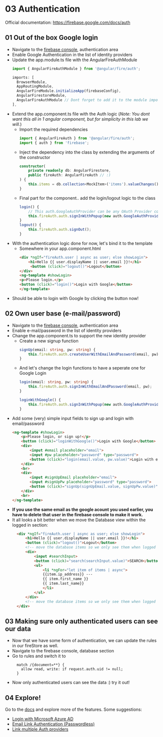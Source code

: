 # 03 Authentication

Official documentation: https://firebase.google.com/docs/auth

## 01 Out of the box Google login

- Navigate to the [firebase console](https://console.firebase.google.com/), authentication area
- Enable Google Authentication in the list of identity providers
- Update the app.module.ts file with the AngularFireAuthModule
  ``` ts
  import { AngularFireAuthModule } from '@angular/fire/auth';

  imports: [
    BrowserModule,
    AppRoutingModule,
    AngularFireModule.initializeApp(firebaseConfig),
    AngularFirestoreModule,
    AngularFireAuthModule // Dont forget to add it to the module imports list
  ],
  ```
- Extend the app.component.ts file with the Auth logic (*Note: You dont want this all in 1 angular component, but for simplicity in this lab we will.*)
  - Import the required dependencies
    ``` ts
    import { AngularFireAuth } from '@angular/fire/auth';
    import { auth } from 'firebase';
    ```
  - Inject the dependency into the class by extending the arguments of the constructor
    ``` ts
    constructor(
        private readonly db: AngularFirestore,
        public fireAuth: AngularFireAuth // :)
    ) {
        this.items = db.collection<MockItem>('items').valueChanges();
    }
    ```
  - Final part for the component.. add the login/logout logic to the class
    ``` ts
    login() {
        // This auth.GoogleAuthProvider can be any OAuth Provider combined with the Popup
        this.fireAuth.auth.signInWithPopup(new auth.GoogleAuthProvider());
    }
    logout() {
        this.fireAuth.auth.signOut();
    }
    ```
- With the authentication logic done for now, let's bind it to the template
  - Somewhere in your app.component.html
    ``` html
    <div *ngIf="fireAuth.user | async as user; else showLogin">
        <h1>Hello {{ user.displayName || user.email }}!</h1>
         <button (click)="logout()">Logout</button>
    </div>
    <ng-template #showLogin>
    <p>Please login.</p>
    <button (click)="login()">Login with Google</button>
    </ng-template>
    ```
- Should be able to login with Google by clicking the button now!

## 02 Own user base (e-mail/password)

- Navigate to the [firebase console](https://console.firebase.google.com/), authentication area
- Enable e-mail/password in the list of identity providers
- Change the app.component.ts to support the new identity provider
  - Create a new signup function
    ``` ts
    signUp(email: string, pw: string) {
        this.fireAuth.auth.createUserWithEmailAndPassword(email, pw)
    }
    ```
  - And let's change the login functions to have a seperate one for Google Login
    ``` ts
    login(email: string, pw: string) {
        this.fireAuth.auth.signInWithEmailAndPassword(email, pw);
    }

    loginWithGoogle() {
        this.fireAuth.auth.signInWithPopup(new auth.GoogleAuthProvider());
    }
    ```
- Add some (very) simple input fields to sign up and login with email/password
    ``` html
    <ng-template #showLogin>
        <p>Please login, or sign up!</p>
        <button (click)="loginWithGoogle()">Login with Google</button>
        <div>
            <input #email placeholder="email">
            <input #pw placeholder="password" type="password">
            <button (click)="login(email.value, pw.value)">Login with email/password</button>
        </div>
        <br>
        <div>
            <input #signUpEmail placeholder="email">
            <input #signUpPw placeholder="password" type="password">
            <button (click)="signUp(signUpEmail.value, signUpPw.value)">Sign me up!</button>
        </div>
        <br>
    </ng-template>
   ```
- **If you use the same email as the google acount you used earlier, you have to delete that user in the firebase console to make it work.**
- It all looks a bit better when we move the Database view within the logged in section:
  ``` html
    <div *ngIf="fireAuth.user | async as user; else showLogin">
        <h1>Hello {{ user.displayName || user.email }}!</h1>
        <button (click)="logout()">Logout</button>
        <!-- move the database items so we only see them when logged in -->
        <div>
            <input #searchInput>
            <button (click)="search(searchInput.value)">SEARCH</button>
            <ul>
                <li *ngFor="let item of items | async">
                {{item.ip_address}} ---
                {{ item.first_name }}
                {{ item.last_name}}
                </li>
            </ul>
        </div>
        <!-- move the database items so we only see them when logged in -->
    </div>
  ```
## 03 Making sure only authenticated users can see our data
- Now that we have some form of authentication, we can update the rules in our fireStore as well.
- Navigate to the firebase console, database section
- Go to rules and switch it to
  ```
    match /{document=**} {
      allow read, write: if request.auth.uid != null;
    }
  ```
- Now only authenticated users can see the data :) try it out!

## 04 Explore!
Go to the [docs](https://firebase.google.com/docs/auth) and explore more of the features.
  Some suggestions: 
- [Login with Microsoft Azure AD](https://firebase.google.com/docs/auth/web/microsoft-oauth)
- [Email Link Authentication (Passwordless)](https://firebase.google.com/docs/auth/web/email-link-auth)
- [Link multiple Auth providers](https://firebase.google.com/docs/auth/web/account-linking)
